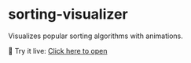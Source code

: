 # sorting-visualizer
Visualizes popular sorting algorithms with animations.

🧪 Try it live: [Click here to open]([https://Priyank019.github.io/sorting-visualizer/](https://priyank019.github.io/sorting-visualizer/))
